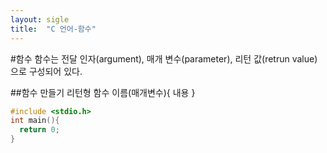 ```yaml
---
layout: sigle
title:  "C 언어-함수"
---
```

#함수
함수는 전달 인자(argument), 매개 변수(parameter), 리턴 값(retrun value)으로 구성되어 있다.

##함수 만들기
리턴형 함수 이름(매개변수){
내용
}
```C
#include <stdio.h>
int main(){
  return 0;
}

```

